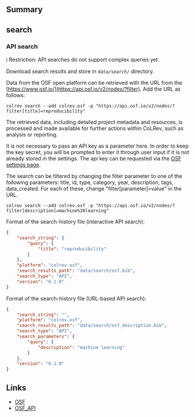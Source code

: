 ## Summary

## search

### API search

ℹ️ Restriction: API searches do not support complex queries yet.

Download search results and store in `data/search/` directory.

Data from the OSF open platform can be retrieved with the URL from the [https://www.osf.io/](https://api.osf.io/v2/nodes/?filter). Add the URL as follows:

```
colrev search --add colrev.osf -p "https://api.osf.io/v2/nodes/?filter[title]=reproducibility"
```

The retrieved data, including detailed project metadata and resources, is processed and made available for further actions within CoLRev, such as analysis or reporting.

It is not necessary to pass an API key as a parameter here. In order to keep the key secret, you will be prompted to enter it through user input if it is not already stored in the settings. The api key can be requested via the [OSF settings page](https://accounts.osf.io/login?service=https://osf.io/settings/tokens/).

The search can be filtered by changing the filter parameter to one of the following parameters: title, id, type, category, year, description, tags, data_created. For each of these, change "filter[parameter]=value" in the URL.

```
colrev search --add colrev.osf -p "https://api.osf.io/v2/nodes/?filter[description]=machine%20learning"
```

Format of the search-history file (interactive API search):

```json
{
    "search_string": {
        "query": {
            "title": "reproducibility"
        }
    },
    "platform": "colrev.osf",
    "search_results_path": "data/search/osf.bib",
    "search_type": "API",
    "version": "0.1.0"
}
```

Format of the search-history file (URL-based API search):

```json
{
    "search_string": "",
    "platform": "colrev.osf",
    "search_results_path": "data/search/osf_description.bib",
    "search_type": "API",
    "search_parameters": {
        "query": {
            "description": "machine learning"
        }
    },
    "version": "0.1.0"
}
```

## Links

- [OSF](https://osf.io/)
- [OSF_API](https://developer.osf.io/)
